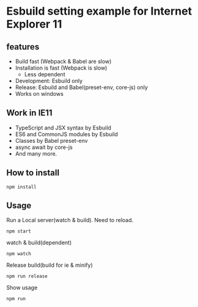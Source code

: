# Esbuild setting example for Internet Explorer 11 

## features

* Build fast (Webpack & Babel are slow)
* Installation is fast (Webpack is slow)
  * Less dependent
* Development: Esbuild only
* Release: Esbuild and Babel(preset-env, core-js) only
* Works on windows 

## Work in IE11

* TypeScript and JSX syntax by Esbuild
* ES6 and CommonJS modules by Esbuild
* Classes by Babel preset-env
* async await by core-js
* And many more.

## How to install

```
npm install
```

## Usage

Run a Local server(watch & build). Need to reload.
```
npm start
```

watch & build(dependent)
```
npm watch
```

Release build(build for ie & minify)
```
npm run release
```

Show usage
```
npm run
```
